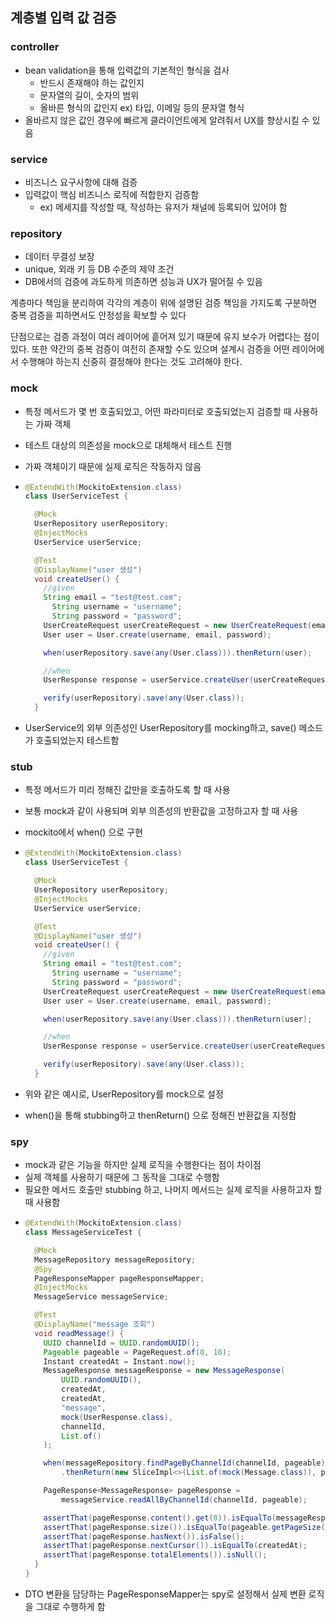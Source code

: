 ## 계층별 입력 값 검증

### controller

- bean validation을 통해 입력값의 기본적인 형식을 검사
  - 반드시 존재해야 하는 값인지
  - 문자열의 길이, 숫자의 범위
  - 올바른 형식의 값인지 ex) 타입, 이메일 등의 문자열 형식
- 올바르지 않은 값인 경우에 빠르게 클라이언트에게 알려줘서 UX를 향상시킬 수 있음

### service

- 비즈니스 요구사항에 대해 검증
- 입력값이 핵심 비즈니스 로직에 적합한지 검증함
  - ex) 메세지를 작성할 때, 작성하는 유저가 채널에 등록되어 있어야 함

### repository

- 데이터 무결성 보장
- unique, 외래 키 등 DB 수준의 제약 조건
- DB에서의 검증에 과도하게 의존하면 성능과 UX가 떨어질 수 있음

계층마다 책임을 분리하여 각각의 계층이 위에 설명된 검증 책임을 가지도록 구분하면 중복 검증을 피하면서도 안정성을 확보할 수 있다

 단점으로는 검증 과정이 여러 레이어에 흩어져 있기 때문에 유지 보수가 어렵다는 점이 있다. 또한 약간의 중복 검증이 여전히 존재할 수도 있으며 설계시 검증을 어떤 레이어에서 수행해야 하는지 신중히 결정해야 한다는 것도 고려해야 한다.

### mock

- 특정 메서드가 몇 번 호출되었고, 어떤 파라미터로 호출되었는지 검증할 때 사용하는 가짜 객체

- 테스트 대상의 의존성을 mock으로 대체해서 테스트 진행

- 가짜 객체이기 때문에 실제 로직은 작동하지 않음

- ```java
  @ExtendWith(MockitoExtension.class)
  class UserServiceTest {
  
    @Mock
    UserRepository userRepository;
    @InjectMocks
    UserService userService;
  
    @Test
    @DisplayName("user 생성")
    void createUser() {
      //given
      String email = "test@test.com";
    	String username = "username";
    	String password = "password";
      UserCreateRequest userCreateRequest = new UserCreateRequest(email, username, password);
      User user = User.create(username, email, password);
  
      when(userRepository.save(any(User.class))).thenReturn(user);
  
      //when
      UserResponse response = userService.createUser(userCreateRequest);
  
      verify(userRepository).save(any(User.class));
    }
  ```

- UserService의 외부 의존성인 UserRepository를 mocking하고, save() 메소드가 호출되었는지 테스트함

### stub

- 특정 메서드가 미리 정해진 값만을 호출하도록 할 때 사용

- 보통 mock과 같이 사용되며 외부 의존성의 반환값을 고정하고자 할 때 사용

- mockito에서 when() 으로 구현

- ```java
  @ExtendWith(MockitoExtension.class)
  class UserServiceTest {
  
    @Mock
    UserRepository userRepository;
    @InjectMocks
    UserService userService;
  
    @Test
    @DisplayName("user 생성")
    void createUser() {
      //given
      String email = "test@test.com";
    	String username = "username";
    	String password = "password";
      UserCreateRequest userCreateRequest = new UserCreateRequest(email, username, password);
      User user = User.create(username, email, password);
  
      when(userRepository.save(any(User.class))).thenReturn(user);
  
      //when
      UserResponse response = userService.createUser(userCreateRequest);
  
      verify(userRepository).save(any(User.class));
    }
  ```

- 위와 같은 예시로, UserRepository를 mock으로 설정

- when()을 통해 stubbing하고 thenReturn() 으로 정해진 반환값을 지정함

### spy

- mock과 같은 기능을 하지만 실제 로직을 수행한다는 점이 차이점
- 실제 객체를 사용하기 때문에 그 동작을 그대로 수행함
- 필요한 메서드 호출만 stubbing 하고, 나머지 메서드는 실제 로직을 사용하고자 할 때 사용함
- ```java
  @ExtendWith(MockitoExtension.class)
  class MessageServiceTest {
  
    @Mock
    MessageRepository messageRepository;
    @Spy
    PageResponseMapper pageResponseMapper;
    @InjectMocks
    MessageService messageService;
  
    @Test
    @DisplayName("message 조회")
    void readMessage() {
      UUID channelId = UUID.randomUUID();
      Pageable pageable = PageRequest.of(0, 10);
      Instant createdAt = Instant.now();
      MessageResponse messageResponse = new MessageResponse(
          UUID.randomUUID(),
          createdAt,
          createdAt,
          "message",
          mock(UserResponse.class),
          channelId,
          List.of()
      );
  
      when(messageRepository.findPageByChannelId(channelId, pageable))
          .thenReturn(new SliceImpl<>(List.of(mock(Message.class)), pageable, false));
  
      PageResponse<MessageResponse> pageResponse =
          messageService.readAllByChannelId(channelId, pageable);
  
      assertThat(pageResponse.content().get(0)).isEqualTo(messageResponse);
      assertThat(pageResponse.size()).isEqualTo(pageable.getPageSize());
      assertThat(pageResponse.hasNext()).isFalse();
      assertThat(pageResponse.nextCursor()).isEqualTo(createdAt);
      assertThat(pageResponse.totalElements()).isNull();
    }
  }
  ```
- DTO 변환을 담당하는 PageResponseMapper는 spy로 설정해서 실제 변환 로직을 그대로 수행하게 함

